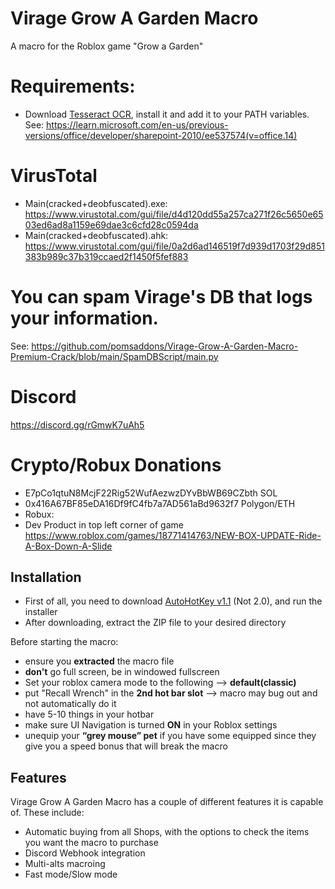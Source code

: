 # Virage Grow A Garden Macro
A macro for the Roblox game "Grow a Garden"

# Requirements:
- Download [Tesseract OCR](https://github.com/UB-Mannheim/tesseract/wiki), install it and add it to your PATH variables.
See: https://learn.microsoft.com/en-us/previous-versions/office/developer/sharepoint-2010/ee537574(v=office.14)

# VirusTotal
- Main(cracked+deobfuscated).exe: https://www.virustotal.com/gui/file/d4d120dd55a257ca271f26c5650e6503ed6ad8a1159e69dae3c6cfd28c0594da
- Main(cracked+deobfuscated).ahk: https://www.virustotal.com/gui/file/0a2d6ad146519f7d939d1703f29d851383b989c37b319ccaed2f1450f5fef883

# You can spam Virage's DB that logs your information.
See: https://github.com/pomsaddons/Virage-Grow-A-Garden-Macro-Premium-Crack/blob/main/SpamDBScript/main.py

# Discord
https://discord.gg/rGmwK7uAh5

# Crypto/Robux Donations
- E7pCo1qtuN8McjF22Rig52WufAezwzDYvBbWB69CZbth SOL
- 0x416A67BF85eDA16Df9fC4fb7a7AD561aBd9632f7 Polygon/ETH
- Robux:
- Dev Product in top left corner of game
https://www.roblox.com/games/18771414763/NEW-BOX-UPDATE-Ride-A-Box-Down-A-Slide

 ## Installation
 - First of all, you need to download [AutoHotKey v1.1](https://www.autohotkey.com/) (Not 2.0), and run the installer
 - After downloading, extract the ZIP file to your desired directory

Before starting the macro:
- ensure you **extracted** the macro file
- **don't** go full screen, be in windowed fullscreen
- Set your roblox camera mode to the following --> **default(classic)**
- put "Recall Wrench" in the **2nd hot bar slot** --> macro may bug out and not automatically do it
- have 5-10 things in your hotbar
- make sure UI Navigation is turned **ON** in your Roblox settings
- unequip your **“grey mouse” pet** if you have some equipped since they give you a speed bonus that will break the macro

## Features
Virage Grow A Garden Macro has a couple of different features it is capable of. These include:
- Automatic buying from all Shops, with the options to check the items you want the macro to purchase
- Discord Webhook integration
- Multi-alts macroing
- Fast mode/Slow mode

